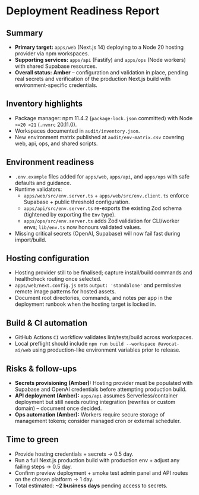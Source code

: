 # Deployment Readiness Report

## Summary
- **Primary target:** `apps/web` (Next.js 14) deploying to a Node 20 hosting provider via npm workspaces.
- **Supporting services:** `apps/api` (Fastify) and `apps/ops` (Node workers) with shared Supabase resources.
- **Overall status:** **Amber** – configuration and validation in place, pending real secrets and verification of the production Next.js build with environment-specific credentials.

## Inventory highlights
- Package manager: npm 11.4.2 (`package-lock.json` committed) with Node `>=20 <21` (`.nvmrc` 20.11.0).
- Workspaces documented in `audit/inventory.json`.
- New environment matrix published at `audit/env-matrix.csv` covering web, api, ops, and shared scripts.

## Environment readiness
- `.env.example` files added for `apps/web`, `apps/api`, and `apps/ops` with safe defaults and guidance.
- Runtime validators:
  - `apps/web/src/env.server.ts` + `apps/web/src/env.client.ts` enforce Supabase + public threshold configuration.
  - `apps/api/src/env.server.ts` re-exports the existing Zod schema (tightened by exporting the `Env` type).
  - `apps/ops/src/env.server.ts` adds Zod validation for CLI/worker envs; `lib/env.ts` now honours validated values.
- Missing critical secrets (OpenAI, Supabase) will now fail fast during import/build.

## Hosting configuration
- Hosting provider still to be finalised; capture install/build commands and healthcheck routing once selected.
- `apps/web/next.config.js` sets `output: 'standalone'` and permissive remote image patterns for hosted assets.
- Document root directories, commands, and notes per app in the deployment runbook when the hosting target is locked in.

## Build & CI automation
- GitHub Actions `CI` workflow validates lint/tests/build across workspaces.
- Local preflight should include `npm run build --workspace @avocat-ai/web` using production-like environment variables prior to release.

## Risks & follow-ups
- **Secrets provisioning (Amber):** Hosting provider must be populated with Supabase and OpenAI credentials before attempting production build.
- **API deployment (Amber):** `apps/api` assumes Serverless/container deployment but still needs routing integration (rewrites or custom domain) – document once decided.
- **Ops automation (Amber):** Workers require secure storage of management tokens; consider managed cron or external scheduler.

## Time to green
- Provide hosting credentials + secrets → 0.5 day.
- Run a full Next.js production build with production env + adjust any failing steps → 0.5 day.
- Confirm preview deployment + smoke test admin panel and API routes on the chosen platform → 1 day.
- Total estimated: **~2 business days** pending access to secrets.
